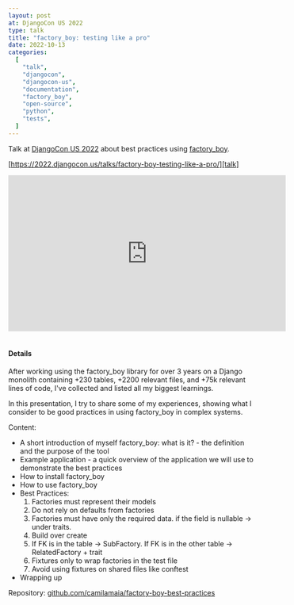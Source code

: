 ```yaml
---
layout: post
at: DjangoCon US 2022
type: talk
title: "factory_boy: testing like a pro"
date: 2022-10-13
categories:
  [
    "talk",
    "djangocon",
    "djangocon-us",
    "documentation",
    "factory_boy",
    "open-source",
    "python",
    "tests",
  ]
---
```


Talk at [DjangoCon US 2022][djangocon-us-2022] about best practices using
[factory_boy][factory_boy].

[https://2022.djangocon.us/talks/factory-boy-testing-like-a-pro/][talk]

<iframe width="560" height="315" src="https://www.youtube.com/embed/OR-HwCPdFxo" title="YouTube video player" frameborder="0" allow="accelerometer; autoplay; clipboard-write; encrypted-media; gyroscope; picture-in-picture; web-share" allowfullscreen></iframe>

<br>

<script async class="speakerdeck-embed" data-id="26bca231f5ae4c81bf05d93cfd4b101b" data-ratio="1.77725118483412" src="//speakerdeck.com/assets/embed.js"></script>

<br>

#### Details

After working using the factory_boy library for over 3 years on a Django monolith containing +230 tables, +2200 relevant files, and +75k relevant lines of code, I've collected and listed all my biggest learnings.

In this presentation, I try to share some of my experiences, showing what I consider to be good practices in using factory_boy in complex systems.

Content:

* A short introduction of myself
factory_boy: what is it? - the definition and the purpose of the tool
* Example application - a quick overview of the application we will use to demonstrate the best practices
* How to install factory_boy
* How to use factory_boy
* Best Practices:
  1. Factories must represent their models
  2. Do not rely on defaults from factories
  3. Factories must have only the required data. if the field is nullable -> under traits.
  4. Build over create
  5. If FK is in the table -> SubFactory. If FK is in the other table -> RelatedFactory + trait
  6. Fixtures only to wrap factories in the test file
  7. Avoid using fixtures on shared files like conftest
* Wrapping up

Repository: [github.com/camilamaia/factory-boy-best-practices][repo]

[djangocon-us-2022]: https://2022.djangocon.us
[factory_boy]: https://factoryboy.readthedocs.io/en/stable/
[repo]: https://github.com/camilamaia/factory-boy-best-practices
[talk]: https://2022.djangocon.us/talks/factory-boy-testing-like-a-pro/
